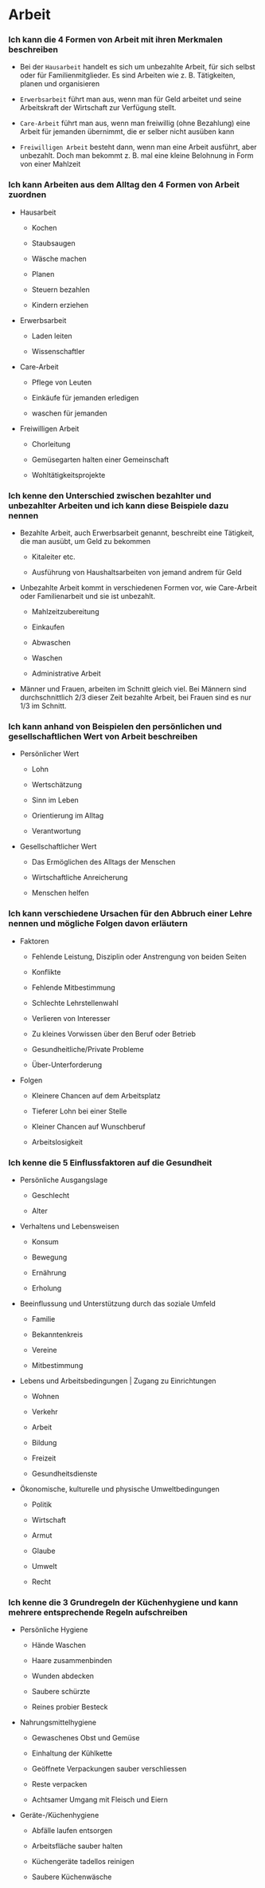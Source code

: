 # Arbeit

### Ich kann die 4 Formen von Arbeit mit ihren Merkmalen beschreiben

- Bei der `Hausarbeit` handelt es sich um unbezahlte Arbeit, für sich selbst oder für Familienmitglieder. Es sind Arbeiten wie z. B. Tätigkeiten, planen und organisieren

- `Erwerbsarbeit` führt man aus, wenn man für Geld arbeitet und seine Arbeitskraft der Wirtschaft zur Verfügung stellt.

- `Care-Arbeit` führt man aus, wenn man freiwillig (ohne Bezahlung) eine Arbeit für jemanden übernimmt, die er selber nicht ausüben kann

- `Freiwilligen Arbeit` besteht dann, wenn man eine Arbeit ausführt, aber unbezahlt. Doch man bekommt z. B. mal eine kleine Belohnung in Form von einer Mahlzeit

### Ich kann Arbeiten aus dem Alltag den 4 Formen von Arbeit zuordnen

- Hausarbeit 
  
  - Kochen
  
  - Staubsaugen
  
  - Wäsche machen
  
  - Planen
  
  - Steuern bezahlen
  
  - Kindern erziehen

- Erwerbsarbeit 
  
  - Laden leiten
  
  - Wissenschaftler

- Care-Arbeit 
  
  - Pflege von Leuten
  
  - Einkäufe für jemanden erledigen
  
  - waschen für jemanden

- Freiwilligen Arbeit
  
  - Chorleitung
  
  - Gemüsegarten halten einer Gemeinschaft
  
  - Wohltätigkeitsprojekte

### Ich kenne den Unterschied zwischen bezahlter und unbezahlter Arbeiten und ich kann diese Beispiele dazu nennen

- Bezahlte Arbeit, auch Erwerbsarbeit genannt, beschreibt eine Tätigkeit, die man ausübt, um Geld zu bekommen
  
  - Kitaleiter etc.
  
  - Ausführung von Haushaltsarbeiten von jemand andrem für Geld

- Unbezahlte Arbeit kommt in verschiedenen Formen vor, wie Care-Arbeit oder Familienarbeit und sie ist unbezahlt.
  
  - Mahlzeitzubereitung
  
  - Einkaufen
  
  - Abwaschen
  
  - Waschen
  
  - Administrative Arbeit

- Männer und Frauen, arbeiten im Schnitt gleich viel. Bei Männern sind durchschnittlich 2/3 dieser Zeit bezahlte Arbeit, bei Frauen sind es nur 1/3 im Schnitt.

### Ich kann anhand von Beispielen den persönlichen und gesellschaftlichen Wert von Arbeit beschreiben

- Persönlicher Wert
  
  - Lohn
  
  - Wertschätzung
  
  - Sinn im Leben
  
  - Orientierung im Alltag
  
  - Verantwortung

- Gesellschaftlicher Wert
  
  - Das Ermöglichen des Alltags der Menschen
  
  - Wirtschaftliche Anreicherung
  
  - Menschen helfen

### Ich kann verschiedene Ursachen für den Abbruch einer Lehre nennen und mögliche Folgen davon erläutern

- Faktoren
  
  - Fehlende Leistung, Disziplin oder Anstrengung von beiden Seiten
  
  - Konflikte
  
  - Fehlende Mitbestimmung
  
  - Schlechte Lehrstellenwahl
  
  - Verlieren von Interesser
  
  - Zu kleines Vorwissen über den Beruf oder Betrieb
  
  - Gesundheitliche/Private Probleme
  
  - Über-Unterforderung

- Folgen
  
  - Kleinere Chancen auf dem Arbeitsplatz
  
  - Tieferer Lohn bei einer Stelle
  
  - Kleiner Chancen auf Wunschberuf
  
  - Arbeitslosigkeit

### Ich kenne die 5 Einflussfaktoren auf die Gesundheit

- Persönliche Ausgangslage
  
  - Geschlecht
  
  - Alter

- Verhaltens und Lebensweisen
  
  - Konsum 
  
  - Bewegung
  
  - Ernährung
  
  - Erholung

- Beeinflussung und Unterstützung durch das soziale Umfeld
  
  - Familie
  
  - Bekanntenkreis
  
  - Vereine
  
  - Mitbestimmung

- Lebens und Arbeitsbedingungen | Zugang zu Einrichtungen
  
  - Wohnen
  
  - Verkehr
  
  - Arbeit
  
  - Bildung
  
  - Freizeit
  
  - Gesundheitsdienste

- Ökonomische, kulturelle und physische Umweltbedingungen
  
  - Politik
  
  - Wirtschaft
  
  - Armut
  
  - Glaube 
  
  - Umwelt
  
  - Recht

### Ich kenne die 3 Grundregeln der Küchenhygiene und kann mehrere entsprechende Regeln aufschreiben

- Persönliche Hygiene
  
  - Hände Waschen
  
  - Haare zusammenbinden
  
  - Wunden abdecken
  
  - Saubere schürzte
  
  - Reines probier Besteck

- Nahrungsmittelhygiene
  
  - Gewaschenes Obst und Gemüse
  
  - Einhaltung der Kühlkette
  
  - Geöffnete Verpackungen sauber verschliessen
  
  - Reste verpacken
  
  - Achtsamer Umgang mit Fleisch und Eiern

- Geräte-/Küchenhygiene
  
  - Abfälle laufen entsorgen
  
  - Arbeitsfläche sauber halten
  
  - Küchengeräte tadellos reinigen
  
  - Saubere Küchenwäsche

